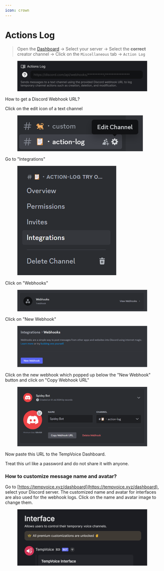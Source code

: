 ```yaml
---
icon: crown
---
```


# Actions Log

> Open the [Dashboard](https://tempvoice.xyz/dashboard) -> Select your server -> Select the **correct** creator channel -> Click on the `Miscellaneous` tab -> `Action Log`

<figure><img src="../../../.gitbook/assets/image (26).png" alt=""><figcaption></figcaption></figure>

How to get a Discord Webhook URL?

Click on the edit icon of a text channel

<figure><img src="../../../.gitbook/assets/image (27).png" alt=""><figcaption></figcaption></figure>

Go to "Integrations"

<figure><img src="../../../.gitbook/assets/image (28).png" alt=""><figcaption></figcaption></figure>

Click on "Webhooks"

<figure><img src="../../../.gitbook/assets/image (29).png" alt=""><figcaption></figcaption></figure>

Click on "New Webhook"

<figure><img src="../../../.gitbook/assets/image (30).png" alt=""><figcaption></figcaption></figure>

Click on the new webhook which popped up below the "New Webhook" button and click on "Copy Webhook URL"

<figure><img src="../../../.gitbook/assets/image (31).png" alt=""><figcaption></figcaption></figure>

Now paste this URL to the TempVoice Dashboard.

Treat this url like a password and do not share it with anyone.

### How to customize message name and avatar? <a href="#how-to-customize-message-name-and-avatar" id="how-to-customize-message-name-and-avatar"></a>

Go to [https://tempvoice.xyz/dashboard](https://tempvoice.xyz/dashboard), select your Discord server. The customized name and avatar for interfaces are also used for the webhook logs. Click on the name and avatar image to change them.

<figure><img src="../../../.gitbook/assets/image (32).png" alt=""><figcaption></figcaption></figure>
